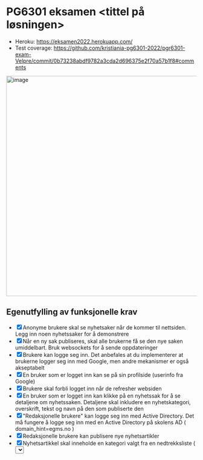 # PG6301 eksamen <tittel på løsningen>

* Heroku: https://eksamen2022.herokuapp.com/
* Test coverage: https://github.com/kristiania-pg6301-2022/pgr6301-exam-Velpre/commit/0b73238abdf9782a3cda2d696375e2f70a57b1f8#comments
<img width="581" alt="image" src="https://user-images.githubusercontent.com/65472724/167040184-967be4bb-5dbc-4f5c-a8d6-c588bbae42ee.png">


## Egenutfylling av funksjonelle krav

* [x]  Anonyme brukere skal se nyhetsaker når de kommer til nettsiden. Legg inn noen nyhetssaker for å demonstrere
* [x]  Når en ny sak publiseres, skal alle brukerne få se den nye saken umiddelbart. Bruk websockets for å sende oppdateringer
 * [x] Brukere kan logge seg inn. Det anbefales at du implementerer at brukerne logger seg inn med Google, men andre
mekanismer er også akseptabelt
* [x]  En bruker som er logget inn kan se på sin profilside (userinfo fra Google)
* [x]  Brukere skal forbli logget inn når de refresher websiden
* [x]  En bruker som er logget inn kan klikke på en nyhetssak for å se detaljene om nyhetssaken. Detaljene skal inkludere en
nyhetskategori, overskrift, tekst og navn på den som publiserte den
 * [x] "Redaksjonelle brukere" kan logge seg inn med Active Directory. Det må fungere å logge seg inn med en Active Directory
på skolens AD ( domain_hint=egms.no )
* [x]  Redaksjonelle brukere kan publisere nye nyhetsartikler
* [x]  Nyhetsartikkel skal inneholde en kategori valgt fra en nedtrekksliste ( <select> ), tittel ( <input> ) og tekst ( <textarea> )
* [x]  Dersom noen allerede har publisert en nyhetsartikkel med samme tittel skal serveren sende HTTP status kode 400 og en
feilmelding
   * Logfører dette på clienten i konsollen. Det er bug i browseren og selv om article ikke blir lagt til i DB dukker den opp på nettsiden på grunn av at websocket registrerer den feil. Når siden refreshes ser man at article ikke ble lagt inn i DB. 
* [x]  Brukeren skal forhindres fra å sende inn en nyhetsartikkel som mangler kategori, tittel eller tekst
      * Consollen i browseren viser en feilmelding rundt dette, og foreslår noe som ikke kan brukes. Løsningen som ble brukt i koden fungerer som den skal, men den feilmeldingen i konsollen dukker opp uansett. Jeg vet at det finnes biblioteker for håndtering av form validation men har ikke hatt tid for å sette meg i det for dette prosjektet.
* [x]  En redaksjonell bruker skal kunne redigere en artikkel de selv har publisert
   * Dette har jeg ikke rukket. Ser for meg at det kunne enkelt løses ved å sammenligne user.name med author på article. Kunne mappe over articles som ble publisert av den useren som er logget inn og liste bare de articles som matcher søke sånn at brukeren får mulighet å bare endre de articles som han selv har publisert. Men rakk ikke å implementere det.
* [x] * Alle feil fra serves skal presenteres til bruker på en pen måte, med mulighet for brukeren til å prøve igjen


## Egenutfylling av tekniske krav

* [x] Oppsett av package.json, parcel, express, prettier
* [x] React Router
* [x] Express app
* [x] Kommunikasjon mellom frontend (React) og backend (Express)
* [x] Deployment til Heroku
* [x] Bruk av MongoDB
* [x] OpenID Connect
* [x] Web Sockets
* [x] Jest med dokumentert testdekning
  * det ble for lite tid på slutten for å kunne rekke flere tester. Hadde nok klart å teste update og delite på serveren og også skrive flere tester for clienten men det ble for lite tid
 
